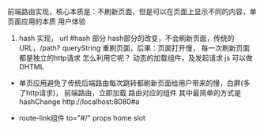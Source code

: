 前端路由实现，核心本质是：不刷新页面，但是可以在页面上显示不同的内容，单页面应用的本质 用户体验
1. hash 实现，
   url #hash 部分
   hash部分的改变，不会刷新页面，传统的URL，/path? queryString 重刷页面，后果：页面打开慢，
   每一次刷新页面都是独立的http请求
   怎么利用它呢？ 动态的加载组件，及发起请求
   js 可以做 DHTML

- 单页应用避免了传统后端路由每次跳转都刷新页面给用户带来的慢，白屏(多了http请求)， 
  前端路由，立即加载
  路由对应的组件 其中最简单的方式是hashChange
  http://localhost:8080#a


- route-link组件
  to="#/"  props
  home     slot